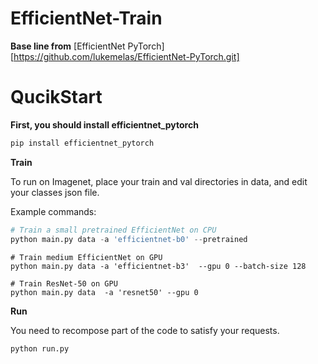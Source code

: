 # EfficientNet-Train
**Base line from** [EfficientNet PyTorch][https://github.com/lukemelas/EfficientNet-PyTorch.git]

# QucikStart

**First, you should install efficientnet_pytorch**

```python
pip install efficientnet_pytorch
```

**Train**

To run on Imagenet, place your train and val directories in data, and edit your classes json file.

Example commands:

```python
# Train a small pretrained EfficientNet on CPU
python main.py data -a 'efficientnet-b0' --pretrained
```

```
# Train medium EfficientNet on GPU
python main.py data -a 'efficientnet-b3'  --gpu 0 --batch-size 128
```

```
# Train ResNet-50 on GPU
python main.py data  -a 'resnet50' --gpu 0
```

**Run**

You need to recompose part of the code to satisfy your requests.

```python
python run.py
```

